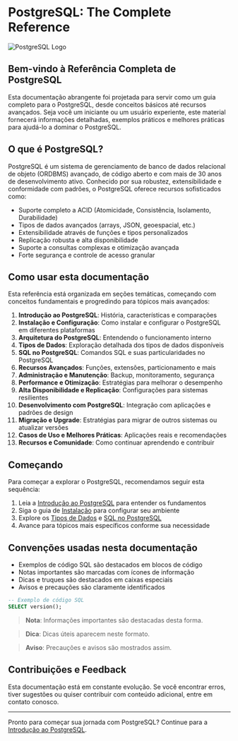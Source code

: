 # PostgreSQL: The Complete Reference

![PostgreSQL Logo](https://www.postgresql.org/media/img/about/press/elephant.png)

## Bem-vindo à Referência Completa de PostgreSQL

Esta documentação abrangente foi projetada para servir como um guia completo para o PostgreSQL, desde conceitos básicos até recursos avançados. Seja você um iniciante ou um usuário experiente, este material fornecerá informações detalhadas, exemplos práticos e melhores práticas para ajudá-lo a dominar o PostgreSQL.

## O que é PostgreSQL?

PostgreSQL é um sistema de gerenciamento de banco de dados relacional de objeto (ORDBMS) avançado, de código aberto e com mais de 30 anos de desenvolvimento ativo. Conhecido por sua robustez, extensibilidade e conformidade com padrões, o PostgreSQL oferece recursos sofisticados como:

- Suporte completo a ACID (Atomicidade, Consistência, Isolamento, Durabilidade)
- Tipos de dados avançados (arrays, JSON, geoespacial, etc.)
- Extensibilidade através de funções e tipos personalizados
- Replicação robusta e alta disponibilidade
- Suporte a consultas complexas e otimização avançada
- Forte segurança e controle de acesso granular

## Como usar esta documentação

Esta referência está organizada em seções temáticas, começando com conceitos fundamentais e progredindo para tópicos mais avançados:

1. **Introdução ao PostgreSQL**: História, características e comparações
2. **Instalação e Configuração**: Como instalar e configurar o PostgreSQL em diferentes plataformas
3. **Arquitetura do PostgreSQL**: Entendendo o funcionamento interno
4. **Tipos de Dados**: Exploração detalhada dos tipos de dados disponíveis
5. **SQL no PostgreSQL**: Comandos SQL e suas particularidades no PostgreSQL
6. **Recursos Avançados**: Funções, extensões, particionamento e mais
7. **Administração e Manutenção**: Backup, monitoramento, segurança
8. **Performance e Otimização**: Estratégias para melhorar o desempenho
9. **Alta Disponibilidade e Replicação**: Configurações para sistemas resilientes
10. **Desenvolvimento com PostgreSQL**: Integração com aplicações e padrões de design
11. **Migração e Upgrade**: Estratégias para migrar de outros sistemas ou atualizar versões
12. **Casos de Uso e Melhores Práticas**: Aplicações reais e recomendações
13. **Recursos e Comunidade**: Como continuar aprendendo e contribuir

## Começando

Para começar a explorar o PostgreSQL, recomendamos seguir esta sequência:

1. Leia a [Introdução ao PostgreSQL](postgresql-introduction.md) para entender os fundamentos
2. Siga o guia de [Instalação](postgresql-installation.md) para configurar seu ambiente
3. Explore os [Tipos de Dados](postgresql-data-types.md) e [SQL no PostgreSQL](postgresql-sql.md)
4. Avance para tópicos mais específicos conforme sua necessidade

## Convenções usadas nesta documentação

- Exemplos de código SQL são destacados em blocos de código
- Notas importantes são marcadas com ícones de informação
- Dicas e truques são destacados em caixas especiais
- Avisos e precauções são claramente identificados

```sql
-- Exemplo de código SQL
SELECT version();
```

> **Nota**: Informações importantes são destacadas desta forma.

> **Dica**: Dicas úteis aparecem neste formato.

> **Aviso**: Precauções e avisos são mostrados assim.

## Contribuições e Feedback

Esta documentação está em constante evolução. Se você encontrar erros, tiver sugestões ou quiser contribuir com conteúdo adicional, entre em contato conosco.

---

Pronto para começar sua jornada com PostgreSQL? Continue para a [Introdução ao PostgreSQL](postgresql-introduction.md).